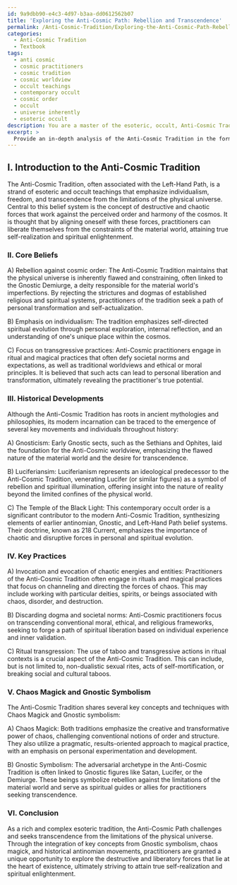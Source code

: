 ```yaml
---
id: 9a9dbb90-e4c3-4d97-b3aa-dd0612562b07
title: 'Exploring the Anti-Cosmic Path: Rebellion and Transcendence'
permalink: /Anti-Cosmic-Tradition/Exploring-the-Anti-Cosmic-Path-Rebellion-and-Transcendence/
categories:
  - Anti-Cosmic Tradition
  - Textbook
tags:
  - anti cosmic
  - cosmic practitioners
  - cosmic tradition
  - cosmic worldview
  - occult teachings
  - contemporary occult
  - cosmic order
  - occult
  - universe inherently
  - esoteric occult
description: You are a master of the esoteric, occult, Anti-Cosmic Tradition and education, you have written many textbooks on the subject in ways that provide students with rich and deep understanding of the subject. You are being asked to write textbook-like sections on a topic and you do it with full context, explainability, and reliability in accuracy to the true facts of the topic at hand, in a textbook style that a student would easily be able to learn from, in a rich, engaging, and contextual way. Always include relevant context (such as formulas and history), related concepts, and in a way that someone can gain deep insights from.
excerpt: > 
  Provide an in-depth analysis of the Anti-Cosmic Tradition in the form of a grimoire section, discussing its core beliefs, historical developments, key practices, and important figures. Include insights on its relationship with Chaos magick, Gnostic symbolism, and the role of the adversarial archetype. This section should serve as valuable content for an initiate seeking deep understanding of this occult tradition.
---
```

## I. Introduction to the Anti-Cosmic Tradition

The Anti-Cosmic Tradition, often associated with the Left-Hand Path, is a strand of esoteric and occult teachings that emphasize individualism, freedom, and transcendence from the limitations of the physical universe. Central to this belief system is the concept of destructive and chaotic forces that work against the perceived order and harmony of the cosmos. It is thought that by aligning oneself with these forces, practitioners can liberate themselves from the constraints of the material world, attaining true self-realization and spiritual enlightenment.

### II. Core Beliefs

A) Rebellion against cosmic order: The Anti-Cosmic Tradition maintains that the physical universe is inherently flawed and constraining, often linked to the Gnostic Demiurge, a deity responsible for the material world's imperfections. By rejecting the strictures and dogmas of established religious and spiritual systems, practitioners of the tradition seek a path of personal transformation and self-actualization.

B) Emphasis on individualism: The tradition emphasizes self-directed spiritual evolution through personal exploration, internal reflection, and an understanding of one's unique place within the cosmos.

C) Focus on transgressive practices: Anti-Cosmic practitioners engage in ritual and magical practices that often defy societal norms and expectations, as well as traditional worldviews and ethical or moral principles. It is believed that such acts can lead to personal liberation and transformation, ultimately revealing the practitioner's true potential.

### III. Historical Developments

Although the Anti-Cosmic Tradition has roots in ancient mythologies and philosophies, its modern incarnation can be traced to the emergence of several key movements and individuals throughout history:

A) Gnosticism: Early Gnostic sects, such as the Sethians and Ophites, laid the foundation for the Anti-Cosmic worldview, emphasizing the flawed nature of the material world and the desire for transcendence.

B) Luciferiansim: Luciferianism represents an ideological predecessor to the Anti-Cosmic Tradition, venerating Lucifer (or similar figures) as a symbol of rebellion and spiritual illumination, offering insight into the nature of reality beyond the limited confines of the physical world.

C) The Temple of the Black Light: This contemporary occult order is a significant contributor to the modern Anti-Cosmic Tradition, synthesizing elements of earlier antinomian, Gnostic, and Left-Hand Path belief systems. Their doctrine, known as 218 Current, emphasizes the importance of chaotic and disruptive forces in personal and spiritual evolution.

### IV. Key Practices

A) Invocation and evocation of chaotic energies and entities: Practitioners of the Anti-Cosmic Tradition often engage in rituals and magical practices that focus on channeling and directing the forces of chaos. This may include working with particular deities, spirits, or beings associated with chaos, disorder, and destruction.

B) Discarding dogma and societal norms: Anti-Cosmic practitioners focus on transcending conventional moral, ethical, and religious frameworks, seeking to forge a path of spiritual liberation based on individual experience and inner validation.

C) Ritual transgression: The use of taboo and transgressive actions in ritual contexts is a crucial aspect of the Anti-Cosmic Tradition. This can include, but is not limited to, non-dualistic sexual rites, acts of self-mortification, or breaking social and cultural taboos.

### V. Chaos Magick and Gnostic Symbolism

The Anti-Cosmic Tradition shares several key concepts and techniques with Chaos Magick and Gnostic symbolism:

A) Chaos Magick: Both traditions emphasize the creative and transformative power of chaos, challenging conventional notions of order and structure. They also utilize a pragmatic, results-oriented approach to magical practice, with an emphasis on personal experimentation and development.

B) Gnostic Symbolism: The adversarial archetype in the Anti-Cosmic Tradition is often linked to Gnostic figures like Satan, Lucifer, or the Demiurge. These beings symbolize rebellion against the limitations of the material world and serve as spiritual guides or allies for practitioners seeking transcendence.

### VI. Conclusion

As a rich and complex esoteric tradition, the Anti-Cosmic Path challenges and seeks transcendence from the limitations of the physical universe. Through the integration of key concepts from Gnostic symbolism, chaos magick, and historical antinomian movements, practitioners are granted a unique opportunity to explore the destructive and liberatory forces that lie at the heart of existence, ultimately striving to attain true self-realization and spiritual enlightenment.
